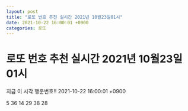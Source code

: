 ```yaml
---
layout: post
title: "로또 번호 추천 실시간 2021년 10월23일01시"
date: 2021-10-22 16:00:01 +0900
categories: 로또
---
```


# 로또 번호 추천 실시간 2021년 10월23일01시

지금 이 시각 행운번호!! 2021-10-22 16:00:01 +0900

 5  36  14  29  38  28 

